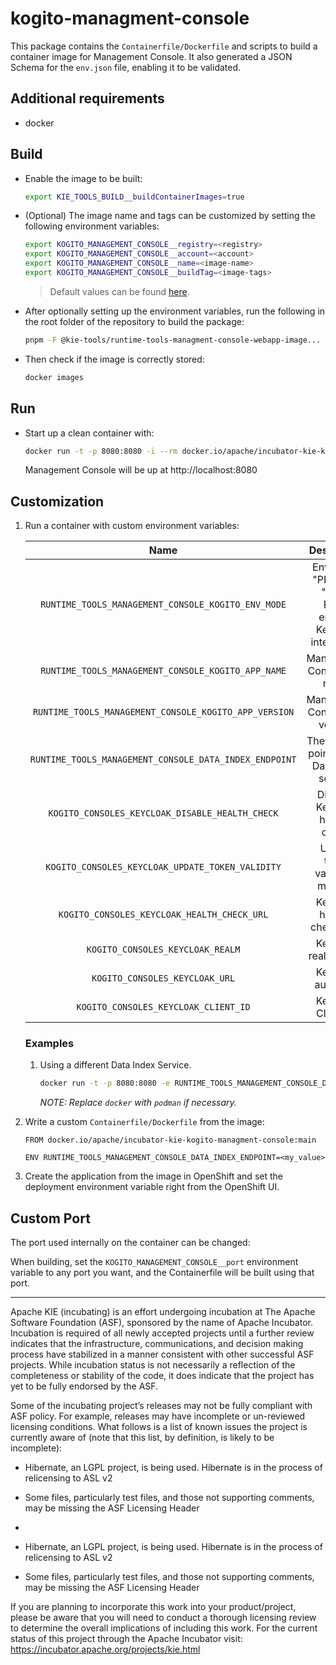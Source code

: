 <!--
   Licensed to the Apache Software Foundation (ASF) under one
   or more contributor license agreements.  See the NOTICE file
   distributed with this work for additional information
   regarding copyright ownership.  The ASF licenses this file
   to you under the Apache License, Version 2.0 (the
   "License"); you may not use this file except in compliance
   with the License.  You may obtain a copy of the License at
     http://www.apache.org/licenses/LICENSE-2.0
   Unless required by applicable law or agreed to in writing,
   software distributed under the License is distributed on an
   "AS IS" BASIS, WITHOUT WARRANTIES OR CONDITIONS OF ANY
   KIND, either express or implied.  See the License for the
   specific language governing permissions and limitations
   under the License.
-->

# kogito-managment-console

This package contains the `Containerfile/Dockerfile` and scripts to build a container image for Management Console. It also generated a JSON Schema for the `env.json` file, enabling it to be validated.

## Additional requirements

- docker

## Build

- Enable the image to be built:

  ```bash
  export KIE_TOOLS_BUILD__buildContainerImages=true
  ```

- (Optional) The image name and tags can be customized by setting the following environment variables:

  ```bash
  export KOGITO_MANAGEMENT_CONSOLE__registry=<registry>
  export KOGITO_MANAGEMENT_CONSOLE__account=<account>
  export KOGITO_MANAGEMENT_CONSOLE__name=<image-name>
  export KOGITO_MANAGEMENT_CONSOLE__buildTag=<image-tags>
  ```

  > Default values can be found [here](./env/index.js).

- After optionally setting up the environment variables, run the following in the root folder of the repository to build the package:

  ```bash
  pnpm -F @kie-tools/runtime-tools-managment-console-webapp-image... build:prod
  ```

- Then check if the image is correctly stored:

  ```bash
  docker images
  ```

## Run

- Start up a clean container with:

  ```bash
  docker run -t -p 8080:8080 -i --rm docker.io/apache/incubator-kie-kogito-managment-console:main
  ```

  Management Console will be up at http://localhost:8080

## Customization

1. Run a container with custom environment variables:

   [comment]: <> (//TODO: Use EnvJson.schema.json to generate this documentation somehow.. See https://github.com/kiegroup/kie-issues/issues/16)

   |                          Name                          |                          Description                          |                                            Default                                            |
   | :----------------------------------------------------: | :-----------------------------------------------------------: | :-------------------------------------------------------------------------------------------: |
   |   `RUNTIME_TOOLS_MANAGEMENT_CONSOLE_KOGITO_ENV_MODE`   | Env Mode: "PROD" or "DEV". PROD enables Keycloak integration. |                                            "PROD"                                             |
   |   `RUNTIME_TOOLS_MANAGEMENT_CONSOLE_KOGITO_APP_NAME`   |                 Management Console app name.                  | See [ defaultEnvJson.js ](../runtime-tools-management-console-webapp/build/defaultEnvJson.js) |
   | `RUNTIME_TOOLS_MANAGEMENT_CONSOLE_KOGITO_APP_VERSION`  |                Management Console app version.                | See [ defaultEnvJson.js ](../runtime-tools-management-console-webapp/build/defaultEnvJson.js) |
   | `RUNTIME_TOOLS_MANAGEMENT_CONSOLE_DATA_INDEX_ENDPOINT` |        The URL that points to the Data Index service.         | See [ defaultEnvJson.js ](../runtime-tools-management-console-webapp/build/defaultEnvJson.js) |
   |    `KOGITO_CONSOLES_KEYCLOAK_DISABLE_HEALTH_CHECK`     |                Disables Keycloak health-check.                | See [ defaultEnvJson.js ](../runtime-tools-management-console-webapp/build/defaultEnvJson.js) |
   |    `KOGITO_CONSOLES_KEYCLOAK_UPDATE_TOKEN_VALIDITY`    |               Update token validity in minutes.               | See [ defaultEnvJson.js ](../runtime-tools-management-console-webapp/build/defaultEnvJson.js) |
   |      `KOGITO_CONSOLES_KEYCLOAK_HEALTH_CHECK_URL`       |                  Keycloak health-check URL.                   | See [ defaultEnvJson.js ](../runtime-tools-management-console-webapp/build/defaultEnvJson.js) |
   |            `KOGITO_CONSOLES_KEYCLOAK_REALM`            |                     Keycloak realm name.                      | See [ defaultEnvJson.js ](../runtime-tools-management-console-webapp/build/defaultEnvJson.js) |
   |             `KOGITO_CONSOLES_KEYCLOAK_URL`             |                      Keycloak auth URL.                       | See [ defaultEnvJson.js ](../runtime-tools-management-console-webapp/build/defaultEnvJson.js) |
   |          `KOGITO_CONSOLES_KEYCLOAK_CLIENT_ID`          |                      Keycloak Client ID.                      | See [ defaultEnvJson.js ](../runtime-tools-management-console-webapp/build/defaultEnvJson.js) |

   ### Examples

   1. Using a different Data Index Service.

      ```bash
      docker run -t -p 8080:8080 -e RUNTIME_TOOLS_MANAGEMENT_CONSOLE_DATA_INDEX_ENDPOINT=<my_value> -i --rm docker.io/apache/incubator-kie-kogito-managment-console:main
      ```

      _NOTE: Replace `docker` with `podman` if necessary._

2. Write a custom `Containerfile/Dockerfile` from the image:

   ```docker
   FROM docker.io/apache/incubator-kie-kogito-managment-console:main

   ENV RUNTIME_TOOLS_MANAGEMENT_CONSOLE_DATA_INDEX_ENDPOINT=<my_value>
   ```

3. Create the application from the image in OpenShift and set the deployment environment variable right from the OpenShift UI.

## Custom Port

The port used internally on the container can be changed:

When building, set the `KOGITO_MANAGEMENT_CONSOLE__port` environment variable to any port you want, and the Containerfile will be built using that port.

---

Apache KIE (incubating) is an effort undergoing incubation at The Apache Software
Foundation (ASF), sponsored by the name of Apache Incubator. Incubation is
required of all newly accepted projects until a further review indicates that
the infrastructure, communications, and decision making process have stabilized
in a manner consistent with other successful ASF projects. While incubation
status is not necessarily a reflection of the completeness or stability of the
code, it does indicate that the project has yet to be fully endorsed by the ASF.

Some of the incubating project’s releases may not be fully compliant with ASF
policy. For example, releases may have incomplete or un-reviewed licensing
conditions. What follows is a list of known issues the project is currently
aware of (note that this list, by definition, is likely to be incomplete):

- Hibernate, an LGPL project, is being used. Hibernate is in the process of relicensing to ASL v2
- Some files, particularly test files, and those not supporting comments, may be missing the ASF Licensing Header
-

- Hibernate, an LGPL project, is being used. Hibernate is in the process of
  relicensing to ASL v2
- Some files, particularly test files, and those not supporting comments, may
  be missing the ASF Licensing Header

If you are planning to incorporate this work into your product/project, please
be aware that you will need to conduct a thorough licensing review to determine
the overall implications of including this work. For the current status of this
project through the Apache Incubator visit:
https://incubator.apache.org/projects/kie.html
